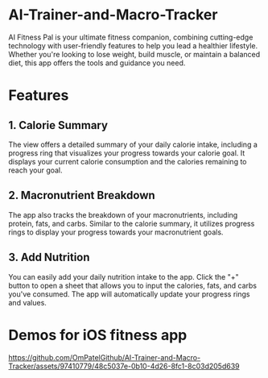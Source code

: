 # AI-Trainer-and-Macro-Tracker
AI Fitness Pal is your ultimate fitness companion, combining cutting-edge technology with user-friendly features to help you lead a healthier lifestyle. Whether you're looking to lose weight, build muscle, or maintain a balanced diet, this app offers the tools and guidance you need.

# Features
## 1. Calorie Summary
The view offers a detailed summary of your daily calorie intake, including a progress ring that visualizes your progress towards your calorie goal. It displays your current calorie consumption and the calories remaining to reach your goal.

## 2. Macronutrient Breakdown
The app also tracks the breakdown of your macronutrients, including protein, fats, and carbs. Similar to the calorie summary, it utilizes progress rings to display your progress towards your macronutrient goals.

## 3. Add Nutrition
You can easily add your daily nutrition intake to the app. Click the "+" button to open a sheet that allows you to input the calories, fats, and carbs you've consumed. The app will automatically update your progress rings and values.

# Demos for iOS fitness app
https://github.com/OmPatelGithub/AI-Trainer-and-Macro-Tracker/assets/97410779/48c5037e-0b10-4d26-8fc1-8c03d205d639

